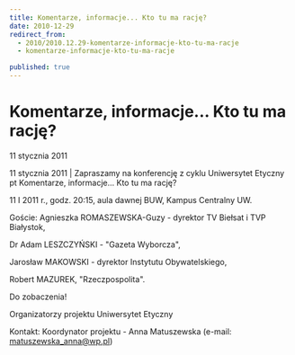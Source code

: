 ```yaml
---
title: Komentarze, informacje... Kto tu ma rację?
date: 2010-12-29
redirect_from: 
  - 2010/2010.12.29-komentarze-informacje-kto-tu-ma-racje
  - komentarze-informacje-kto-tu-ma-racje

published: true
---
```




# Komentarze, informacje... Kto tu ma rację?

<time>11 stycznia 2011</time>

11 stycznia 2011 | 
Zapraszamy na konferencję z cyklu Uniwersytet Etyczny pt Komentarze, informacje... Kto tu ma rację?

11 I 2011 r., godz. 20:15, aula dawnej BUW, Kampus Centralny UW.

Goście:
Agnieszka ROMASZEWSKA-Guzy - dyrektor TV Biełsat i TVP Białystok,

Dr Adam LESZCZYŃSKI - "Gazeta Wyborcza",

Jarosław MAKOWSKI - dyrektor Instytutu Obywatelskiego, 

Robert MAZUREK, "Rzeczpospolita".

Do zobaczenia!

Organizatorzy projektu Uniwersytet Etyczny

Kontakt: 
Koordynator projektu - Anna Matuszewska (e-mail: matuszewska_anna@wp.pl)
         

<!--{{json:{"created_date":"2010-12-29 18:03:43","publish_down":"0000-00-00 00:00:00","id":"1008"}}}-->
